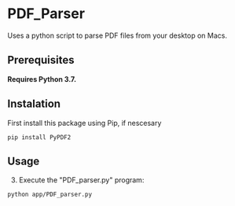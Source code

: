 # PDF_Parser
Uses a python script to parse PDF files from your desktop on Macs.

## Prerequisites

**Requires Python 3.7.**

## Instalation 

First install this package using Pip, if nescesary

```
pip install PyPDF2
```
## Usage

3. Execute the "PDF_parser.py" program:
```
python app/PDF_parser.py
```